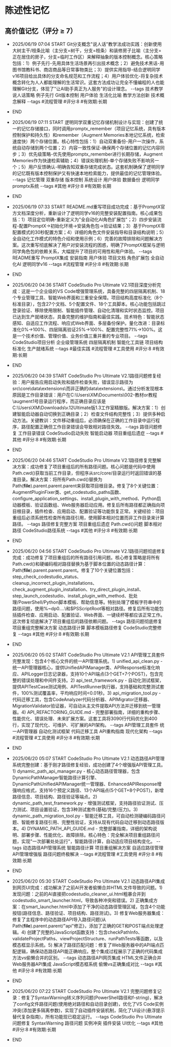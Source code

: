 # 陈述性记忆

## 高价值记忆（评分 ≥ 7）

- 2025/06/19 07:04 START
Git分支概念"说人话"教学法成功实践：创新使用大树主干/枝条比喻（主分支=树干，分支=枝条）和装修房子比喻（主分支=正在居住的房子，分支=临时工作区）来解释抽象的版本控制概念。核心策略包括：1）例子先行-先用具体生活场景再引出技术概念；2）避免技术黑话-用图书馆教科书、商店商品等日常事物类比；3）提供实用指导-结合逻明同学v16项目给出具体的分支命名规范和工作流程；4）用户体验优化-将复杂技术概念转化为人人都能理解的生活常识。这套方法成功让完全不懂编程的人也能理解Git分支，体现了"让AI助手真正为人服务"的设计理念。 --tags 技术教学 说人话策略 例子先行 Git版本控制 用户体验 生活化比喻 教学方法创新 技术概念解释
--tags #流程管理 #评分:8 #有效期:长期
- END



- 2025/06/19 07:11 START
逻明同学双重记忆存储机制设计与实现：创建了统一的记忆存储接口，同时调用promptx_remember（项目记忆系统，具有版本控制保护和持久性）和remember（Augment Memories本地记忆系统，检索速度快）两个存储位置。核心特性包括：1）自动双重备份-用户一次操作，系统自动存储到两个位置；2）内容一致性保证-确保两个存储位置的记忆内容同步；3）优先级策略-优先使用promptx_remember进行长期存储，Augment Memories作为快速检索辅助；4）错误处理机制-单个存储失败不影响另一个；5）用户反馈确认-明确告知双重存储完成状态。这套机制确保了逻明同学的记忆既有版本控制保护又有快速本地检索能力，提供最佳的记忆管理体验。 --tags 记忆管理 双重存储 版本控制 系统设计 用户体验 数据备份 逻明同学 promptx系统
--tags #其他 #评分:8 #有效期:长期
- END

- 2025/06/19 07:33 START
README.md重写项目成功完成：基于PromptX官方文档深度分析，重新设计了逻明同学v16的完整安装配置指南。核心成果包括：1）项目定位明确-重新定义为"全自动化AI角色扩展包"；2）四步安装流程-配置PromptX→初始化环境→安装角色包→验证结果；3）基于PromptX零配置模式的30秒配置方案；4）详细的角色文件安装指导和目录结构说明；5）全自动化工作模式的特色介绍和使用示例；6）完善的故障排除和问题解决方案。这次重写彻底解决了用户对安装流程的困惑，明确了PromptX框架与逻明同学角色包的依赖关系，大幅提升了项目的可用性和用户体验。 --tags README重写 PromptX集成 安装指南 用户体验 项目文档 角色扩展包 全自动化AI 逻明同学v16
--tags #流程管理 #评分:8 #有效期:长期
- END

- 2025/06/20 04:36 START
CodeStudio Pro Ultimate V2.1项目深度分析完成：这是一个企业级的VS Code增强管理系统，具备完整的四层隔离机制、18个专业管理工具、智能Web界面和三重安全保障。项目结构高度标准化（8个标准目录），包含27个文档、5个配置文件、18个工具脚本。核心功能包括跳过登录验证、移除使用限制、智能插件管理、自动化清理和实时状态监控。项目已达到生产就绪状态，具备完整的维护指南和最佳实践。技术特色：智能状态感知、自适应工作流程、响应式Web界面、多层备份保护。量化改进：目录标准化0%→100%、四层隔离验证25%→100%、配置完整性71%→100%。这是一个技术价值、管理价值、业务价值三重并重的专业项目。 --tags CodeStudio项目分析 企业级管理系统 四层隔离机制 智能化工具链 项目结构标准化 生产就绪系统
--tags #最佳实践 #流程管理 #工具使用 #评分:8 #有效期:长期
- END

- 2025/06/20 04:39 START
CodeStudio Pro Ultimate V2.1路径问题修复经验：用户报告应用启动失败和插件检查失败，错误显示路径为src\core\data\extensions\而非正确的data\extensions\。通过分析发现根本原因是工作目录错误：用户在C:\Users\XM\Documents\002-教材or教程\augment1号目录运行程序，而正确目录应该是C:\Users\XM\Downloads\v.12Ultimate版1.3工作室精酿版。解决方案：1）创建智能启动器自动切换到正确目录；2）检查文件结构完整性；3）提供多种启动方法。关键教训：文件移动重组后，必须确保在正确的工作目录中运行程序，路径配置正确但工作目录错误会导致相对路径失效。 --tags 路径问题修复 工作目录错误 CodeStudio启动失败 智能启动器 项目重组后遗症
--tags #其他 #评分:8 #有效期:长期
- END

- 2025/06/20 04:46 START
CodeStudio Pro Ultimate V2.1路径修复完整解决方案：成功修复了项目重组后的所有路径问题。核心问题是代码中使用Path.cwd()获取当前工作目录，但程序从src/core/目录运行时返回错误的基准目录。解决方案：将所有Path.cwd()替换为Path(__file__).parent.parent.parent来获取项目根目录。修复了8个关键位置：AugmentPluginFixer类、get_codestudio_paths函数、configure_application_settings、install_plugin_with_method、Python启动器模板、验证函数组、Web服务器启动应用。修复后所有路径都正确指向项目根目录，插件检查、应用启动、配置验证等功能恢复正常。关键经验：项目重组后必须系统性检查所有路径引用，使用脚本相对位置而非工作目录来计算路径。 --tags 路径修复完整方案 项目重组后遗症 Path.cwd()问题 脚本相对路径 CodeStudio路径系统
--tags #其他 #评分:8 #有效期:长期
- END

- 2025/06/20 04:56 START
CodeStudio Pro Ultimate V2.1路径问题彻底修复完成：成功修复了项目重组后的所有路径引用问题。核心修复策略是将所有Path.cwd()和硬编码相对路径替换为基于脚本位置的动态路径计算：Path(__file__).parent.parent.parent。修复了10个关键位置包括：step_check_codestudio_status、cleanup_incorrect_plugin_installations、check_augment_plugin_installation、try_direct_plugin_install、step_launch_codestudio、install_plugin_with_method、批处理/PowerShell/Python脚本模板、帮助信息等。特别处理了模板字符串中的路径问题，使用%~dp0..\..\和$PSScriptRoot等相对路径。修复后所有功能包括插件检查、应用启动、配置验证、Web界面、一键续杯等都应该正常工作。这次修复彻底解决了项目重组后的路径依赖问题。 --tags 路径问题彻底修复 项目重组完整解决方案 动态路径计算 脚本模板路径修复 CodeStudio完整修复
--tags #其他 #评分:8 #有效期:长期
- END

- 2025/06/20 05:02 START
CodeStudio Pro Ultimate V2.1 API管理工具套件完整发现：包含4个核心文件的统一API管理系统。1) unified_api_clean.py - 统一API管理器核心，提供UnifiedAPIManager类、APIResponse标准化响应、APILogger日志记录器，支持10个API端点(3个GET+7个POST)，包含完整的错误处理和中间件支持。2) api_test_framework.py - 自动化测试框架，提供APITestCase测试用例、APITestRunner执行器，支持基础和完整测试套件，100%测试覆盖率，平均响应时间<0.01秒。3) api_migration_tool.py - 代码迁移工具，包含CodeAnalyzer代码分析器、APIMigrator迁移器、MigrationValidator验证器，可自动从主文件提取API方法并迁移到统一管理器。4) API_REFACTORING_GUIDE.md - 完整部署指南，详细的重构步骤、性能优化、错误处理、未来扩展方案。这套工具将3090行代码优化到400行，实现了现代化、可维护、可扩展的API架构。 --tags API管理工具套件 统一API管理器 自动化测试框架 代码迁移工具 API重构指南 现代化架构
--tags #流程管理 #工具使用 #评分:8 #有效期:长期
- END

- 2025/06/20 05:07 START
CodeStudio Pro Ultimate V2.1 动态路径API管理系统完整创建：基于刚才路径修复经验，成功创建了4个增强版API管理工具。1) dynamic_path_api_manager.py - 核心动态路径管理器，包含DynamicPathManager智能路径计算引擎、DynamicPathUnifiedAPIManager统一管理器、EnhancedAPIResponse增强响应格式，支持16个预定义路径、13个API端点(5个GET+8个POST)，新增路径信息、项目结构、路径验证等端点。2) dynamic_path_test_framework.py - 增强测试框架，支持路径验证测试、压力测试、项目设置验证，包含3种测试套件(基础/完整/压力)。3) dynamic_path_migration_tool.py - 智能迁移工具，可自动检测硬编码路径问题、智能修复路径引用、完整性验证，支持从现有代码自动迁移到动态路径版本。4) DYNAMIC_PATH_API_GUIDE.md - 完整部署指南，详细的架构说明、部署步骤、性能优化、故障排除。核心特色：完全解决项目重组路径问题，实现"一次部署处处运行"，智能路径计算，自动适应项目结构变化。 --tags 动态路径API管理系统 智能路径计算 项目重组解决方案 自适应路径管理 API管理增强版 路径问题终极解决
--tags #流程管理 #工具使用 #评分:8 #有效期:长期
- END

- 2025/06/20 05:30 START
CodeStudio Pro Ultimate V2.1 动态路径API集成到网页UI完成：成功解决了之前AI开发者偷懒合并HTML文件导致的问题。1) 发现问题：之前的AI直接把codestudio_cleaner_ui.html粗暴合并到codestudio_smart_launcher.html，导致各种冲突和错误。2) 正确集成方案：在smart_launcher.html中添加了干净的动态路径管理区域，包含4个功能按钮(路径信息、路径验证、项目结构、路径测试)。3) 修复Web服务器集成：修复了主程序中的动态路径API导入路径问题(从Path(__file__).parent.parent/"api"修正)，添加了正确的GET和POST端点处理逻辑。4) 创建了完整的JavaScript函数支持：包含checkPathInfo、validateProjectPaths、viewProjectStructure、runPathTests等函数，以及模态框显示系统。5) 解决了路径匹配问题：修复了Web服务器中的API端点匹配逻辑，确保动态路径API能正确响应。整个集成过程展示了正确的代码集成方法vs偷懒合并的区别。 --tags 动态路径API网页集成 HTML文件正确合并 Web服务器API集成 JavaScript模态框系统 偷懒vs正确集成对比
--tags #其他 #评分:8 #有效期:长期
- END

- 2025/06/20 07:22 START
CodeStudio Pro Ultimate V2.1 完整问题修复记录：修复了SyntaxWarning转义序列问题(PowerShell路径和f-string)，解决了config文件路径问题(使用绝对路径和自动目录创建)，优化了VS Code实例冲突(添加更多隔离参数)，实现了自动插件安装机制，简化了UI设计(悬浮提示替代复杂指南)，所有功能现已稳定运行。 --tags CodeStudio Pro Ultimate 问题修复 SyntaxWarning 路径问题 实例冲突 插件安装 UI优化
--tags #其他 #评分:8 #有效期:长期
- END